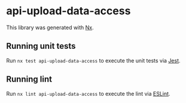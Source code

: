 # api-upload-data-access

This library was generated with [Nx](https://nx.dev).

## Running unit tests

Run `nx test api-upload-data-access` to execute the unit tests via [Jest](https://jestjs.io).

## Running lint

Run `nx lint api-upload-data-access` to execute the lint via [ESLint](https://eslint.org/).
